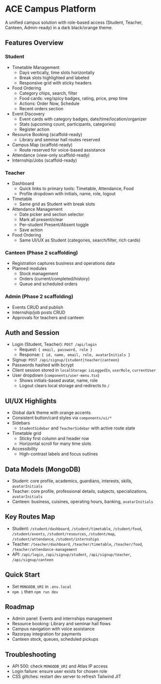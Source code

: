 # ACE Campus Platform

A unified campus solution with role-based access (Student, Teacher, Canteen, Admin-ready) in a dark black/orange theme.

## Features Overview

### Student

- Timetable Management
  - Days vertically, time slots horizontally
  - Break slots highlighted and labeled
  - Responsive grid with sticky headers
- Food Ordering
  - Category chips, search, filter
  - Food cards: veg/spicy badges, rating, price, prep time
  - Actions: Order Now, Schedule
  - Recent orders section
- Event Discovery
  - Event cards with category badges, date/time/location/organizer
  - Stats (upcoming count, participants, categories)
  - Register action
- Resource Booking (scaffold-ready)
  - Library and seminar hall routes reserved
- Campus Map (scaffold-ready)
  - Route reserved for voice-based assistance
- Attendance (view-only scaffold-ready)
- Internship/Jobs (scaffold-ready)

### Teacher

- Dashboard
  - Quick links to primary tools: Timetable, Attendance, Food
  - Profile dropdown with initials, name, role, logout
- Timetable
  - Same grid as Student with break slots
- Attendance Management
  - Date picker and section selector
  - Mark all present/clear
  - Per-student Present/Absent toggle
  - Save action
- Food Ordering
  - Same UI/UX as Student (categories, search/filter, rich cards)

### Canteen (Phase 2 scaffolding)

- Registration captures business and operations data
- Planned modules
  - Stock management
  - Orders (current/completed/history)
  - Queue and scheduled orders

### Admin (Phase 2 scaffolding)

- Events CRUD and publish
- Internship/job posts CRUD
- Approvals for teachers and canteen

## Auth and Session

- Login (Student, Teacher): `POST /api/login`
  - Request: `{ email, password, role }`
  - Response: `{ id, name, email, role, avatarInitials }`
- Signup: `POST /api/signup/{student|teacher|canteen}`
- Passwords hashed with bcrypt
- Client session stored in `localStorage`: `isLoggedIn`, `userRole`, `currentUser`
- User dropdown (`components/user-menu.tsx`)
  - Shows initials-based avatar, name, role
  - Logout clears local storage and redirects to `/`

## UI/UX Highlights

- Global dark theme with orange accents
- Consistent button/card styles via `components/ui/*`
- Sidebars
  - `StudentSidebar` and `TeacherSidebar` with active route state
- Timetable grid
  - Sticky first column and header row
  - Horizontal scroll for many time slots
- Accessibility
  - High-contrast labels and focus outlines

## Data Models (MongoDB)

- Student: core profile, academics, guardians, interests, skills, `avatarInitials`
- Teacher: core profile, professional details, subjects, specializations, `avatarInitials`
- Canteen: business, cuisines, operating hours, banking, `avatarInitials`

## Key Routes Map

- Student: `/student/dashboard`, `/student/timetable`, `/student/food`, `/student/events`, `/student/resources`, `/student/map`, `/student/attendance`, `/student/internships`
- Teacher: `/teacher/dashboard`, `/teacher/timetable`, `/teacher/food`, `/teacher/attendance-management`
- API: `/api/login`, `/api/signup/student`, `/api/signup/teacher`, `/api/signup/canteen`

## Quick Start

- Set `MONGODB_URI` in `.env.local`
- `npm i` then `npm run dev`

## Roadmap

- Admin panel: Events and internships management
- Resource booking: Library and seminar hall flows
- Campus navigation with voice assistance
- Razorpay integration for payments
- Canteen stock, queues, scheduled pickups

## Troubleshooting

- API 500: check `MONGODB_URI` and Atlas IP access
- Login failure: ensure user exists for chosen role
- CSS glitches: restart dev server to refresh Tailwind JIT
